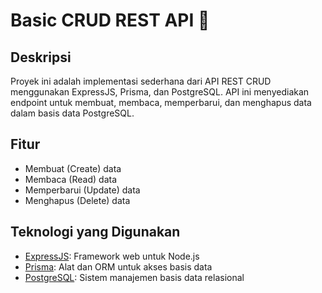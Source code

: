 # Basic CRUD REST API 🚀

## Deskripsi

Proyek ini adalah implementasi sederhana dari API REST CRUD menggunakan ExpressJS, Prisma, dan PostgreSQL. API ini menyediakan endpoint untuk membuat, membaca, memperbarui, dan menghapus data dalam basis data PostgreSQL.

## Fitur

- Membuat (Create) data
- Membaca (Read) data
- Memperbarui (Update) data
- Menghapus (Delete) data

## Teknologi yang Digunakan

- [ExpressJS](https://expressjs.com/): Framework web untuk Node.js
- [Prisma](https://www.prisma.io/): Alat dan ORM untuk akses basis data
- [PostgreSQL](https://www.postgresql.org/): Sistem manajemen basis data relasional

